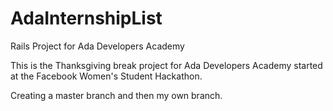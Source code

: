 # AdaInternshipList
Rails Project for Ada Developers Academy

This is the Thanksgiving break project for Ada Developers Academy started at the Facebook Women's Student Hackathon.

Creating a master branch and then my own branch.
